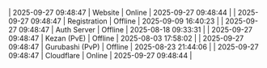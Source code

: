 | 2025-09-27 09:48:47 | Website | Online | 2025-09-27 09:48:44 |
| 2025-09-27 09:48:47 | Registration | Offline | 2025-09-09 16:40:23 |
| 2025-09-27 09:48:47 | Auth Server | Offline | 2025-08-18 09:33:31 |
| 2025-09-27 09:48:47 | Kezan (PvE) | Offline | 2025-08-03 17:58:02 |
| 2025-09-27 09:48:47 | Gurubashi (PvP) | Offline | 2025-08-23 21:44:06 |
| 2025-09-27 09:48:47 | Cloudflare | Online | 2025-09-27 09:48:44 |
